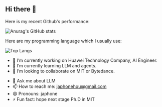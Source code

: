 ## Hi there 👋

Here is my recent Github's performance:

![Anurag's GitHub stats](https://github-readme-stats.vercel.app/api?username=23japhone&show_icons=true&theme=radical&show=reviews,discussions_started,discussions_answered,prs_merged,prs_merged_percentage)

Here are my programming language which I usually use:

![Top Langs](https://github-readme-stats.vercel.app/api/top-langs/?username=23japhone)


- 🔭 I’m currently working on Huawei Technology Company, AI Engineer.
- 🌱 I’m currently learning LLM and agents.
- 👯 I’m looking to collaborate on MIT or Bytedance.
<!-- - 🤔 I’m looking for help with -->
- 💬 Ask me about LLM
- 📫 How to reach me: japhonehou@gmail.com
- 😄 Pronouns: japhone
- ⚡ Fun fact: hope next stage Ph.D in MIT
